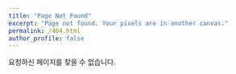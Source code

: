 ```yaml
---
title: "Page Not Found"
excerpt: "Page not found. Your pixels are in another canvas."
permalink: /404.html
author_profile: false
---
```



요청하신 페이지를 찾을 수 없습니다.


<script>
  var GOOG_FIXURL_LANG = 'en';
  var GOOG_FIXURL_SITE = "https://ChoiSeongRyeong.github.com"
</script>
<script src="https://linkhelp.clients.google.com/tbproxy/lh/wm/fixurl.js">
</script>
